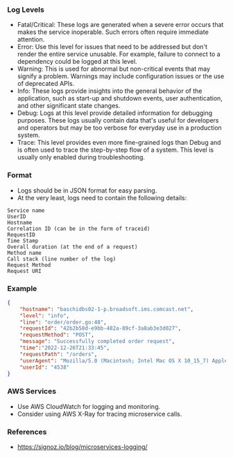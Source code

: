 
### Log Levels

- Fatal/Critical: These logs are generated when a severe error occurs that makes the service inoperable. Such errors often require immediate attention.
- Error: Use this level for issues that need to be addressed but don't render the entire service unusable. For example, failure to connect to a dependency could be logged at this level.
- Warning: This is used for abnormal but non-critical events that may signify a problem. Warnings may include configuration issues or the use of deprecated APIs.
- Info: These logs provide insights into the general behavior of the application, such as start-up and shutdown events, user authentication, and other significant state changes.
- Debug: Logs at this level provide detailed information for debugging purposes. These logs usually contain data that's useful for developers and operators but may be too verbose for everyday use in a production system.
- Trace: This level provides even more fine-grained logs than Debug and is often used to trace the step-by-step flow of a system. This level is usually only enabled during troubleshooting.


### Format

- Logs should be in JSON format for easy parsing.
- At the very least, logs need to contain the following details:

```
Service name
UserID
Hostname
Correlation ID (can be in the form of traceid)
RequestID
Time Stamp
Overall duration (at the end of a request)
Method name
Call stack (line number of the log)
Request Method
Request URI
```

### Example

```json
{
    "hostname": "baschidbs02-1-p.broadsoft.ims.comcast.net",
    "level": "info",
    "line": "order/order.go:48",
    "requestId": "42b2b58d-e9bb-482a-89cf-3a8ab3e3d027",
    "requestMethod": "POST",
    "message": "Successfully completed order request",
    "time":"2022-12-26T21:33:45",
    "requestPath": "/orders",
    "userAgent": "Mozilla/5.0 (Macintosh; Intel Mac OS X 10_15_7) AppleWebKit/537.36 (KHTML, like Gecko) Chrome/108.0.0.0 Safari/537.36",
    "userId": "4538"
}
```


### AWS Services

- Use AWS CloudWatch for logging and monitoring.
- Consider using AWS X-Ray for tracing microservice calls.

### References

- https://signoz.io/blog/microservices-logging/